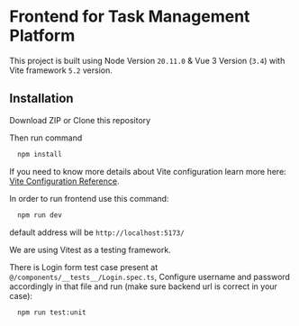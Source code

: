 # Frontend for Task Management Platform

This project is built using Node Version `20.11.0` &
Vue 3 Version (`3.4`) with Vite framework `5.2` version.

## Installation

Download ZIP or Clone this repository

Then run command

```bash
  npm install
```

If you need to know more details about Vite configuration learn more here:
[Vite Configuration Reference](https://vitejs.dev/config/).

In order to run frontend use this command:

```bash
  npm run dev
```

default address will be `http://localhost:5173/`

We are using Vitest as a testing framework.

There is Login form test case present at `@/components/__tests__/Login.spec.ts`, Configure
username and password accordingly in that file and run (make sure backend url is correct in your case):

```bash
  npm run test:unit
```
